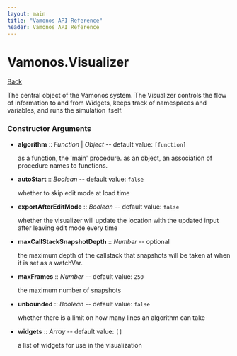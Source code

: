 ```yaml
---
layout: main
title: "Vamonos API Reference"
header: Vamonos API Reference
---
```



Vamonos.Visualizer
==================

[Back](index.html)

The central object of the Vamonos system. The Visualizer controls
the flow of information to and from Widgets, keeps track of
namespaces and variables, and runs the simulation itself.


### Constructor Arguments

 * **algorithm** :: *Function* | *Object* -- default value: `[function]`

    as a function, the 'main' procedure. as an object, an association of procedure names to functions.



 * **autoStart** :: *Boolean* -- default value: `false`

    whether to skip edit mode at load time



 * **exportAfterEditMode** :: *Boolean* -- default value: `false`

    whether the visualizer will update the location with the updated input after leaving edit mode every time



 * **maxCallStackSnapshotDepth** :: *Number* -- optional

    the maximum depth of the callstack that snapshots will be taken at when it is set as a watchVar.



 * **maxFrames** :: *Number* -- default value: `250`

    the maximum number of snapshots



 * **unbounded** :: *Boolean* -- default value: `false`

    whether there is a limit on how many lines an algorithm can take



 * **widgets** :: *Array* -- default value: `[]`

    a list of widgets for use in the visualization



